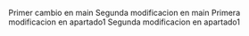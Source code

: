 Primer cambio en main
Segunda modificacion en main
Primera modificacion en apartado1
Segunda modificacion en apartado1
